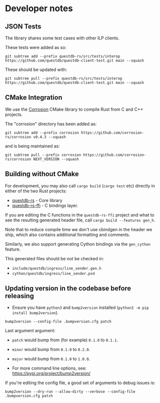 # Developer notes

## JSON Tests
The library shares some test cases with other ILP clients.

These tests were added as so:

```
git subtree add --prefix questdb-rs/src/tests/interop https://github.com/questdb/questdb-client-test.git main --squash
```

These should be updated with:

```
git subtree pull --prefix questdb-rs/src/tests/interop https://github.com/questdb/questdb-client-test.git main --squash
```

## CMake Integration
We use the [Corrosion](https://corrosion-rs.github.io/corrosion/) CMake library to compile Rust
from C and C++ projects.

The "corrosion" directory has been added as:

```
git subtree add --prefix corrosion https://github.com/corrosion-rs/corrosion v0.4.3 --squash
```

and is being maintained as:

```
git subtree pull --prefix corrosion https://github.com/corrosion-rs/corrosion NEXT_VERSION --squash
```


## Building without CMake
For development, you may also call `cargo build` (`cargo test` etc) directly in
either of the two Rust projects:
* [questdb-rs](../questdb-rs/) - Core library
* [questdb-rs-ffi](../questdb-rs-ffi/) - C bindings layer.

If you are editing the C functions in the `questdb-rs-ffi` project and what to
see the resulting generated header file, call `cargo build --features gen_h`.

Note that to reduce compile time we don't use cbindgen in the header we ship,
which also contains additional formatting and comments.

Similarly, we also support generating Cython bindings via the `gen_cython`
feature.

This generated files should be not be checked in:
* `include/questdb/ingress/line_sender.gen.h`
* `cython/questdb/ingress/line_sender.pxd`

## Updating version in the codebase before releasing

* Ensure you have `python3` and `bump2version` installed (`python3 -m pip install bump2version`).

```console
bump2version --config-file .bumpversion.cfg patch
```

Last argument argument:
  * `patch` would bump from (for example) `0.1.0` to `0.1.1`.
  * `minor` would bump from `0.1.0` to `0.2.0`.
  * `major` would bump from `0.1.0` to `1.0.0`.

* For more command line options, see: https://pypi.org/project/bump2version/

If you're editing the config file, a good set of arguments to debug issues is:

```
bump2version --dry-run --allow-dirty --verbose --config-file .bumpversion.cfg patch
```
